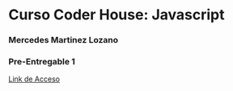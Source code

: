 # Curso Coder House: Javascript

### Mercedes Martinez Lozano

### Pre-Entregable 1

[Link de Acceso](https://mechimocha.github.io/javascript/entregable1-MartinezLozano)